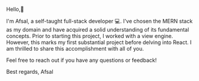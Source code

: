
Hello,👋

I'm Afsal, a self-taught full-stack developer 💻. I've chosen the MERN stack as my domain and have acquired a solid understanding of its fundamental concepts. Prior to starting this project, I worked with a view engine. However, this marks my first substantial project before delving into React. I am thrilled to share this accomplishment with all of you.

Feel free to reach out if you have any questions or feedback!

Best regards,
Afsal
